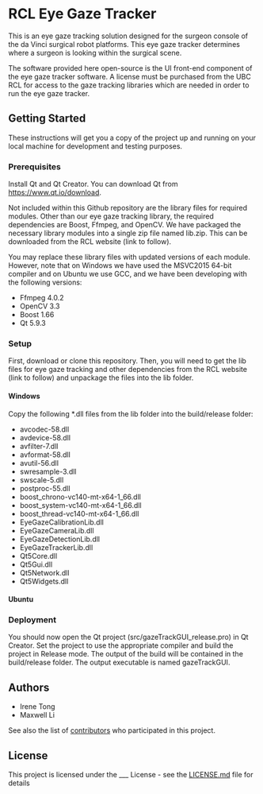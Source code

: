# RCL Eye Gaze Tracker

This is an eye gaze tracking solution designed for the surgeon console of the da Vinci surgical robot platforms. This eye gaze tracker determines where a surgeon is looking within the surgical scene.

The software provided here open-source is the UI front-end component of the eye gaze tracker software. A license must be purchased from the UBC RCL for access to the gaze tracking libraries which are needed in order to run the eye gaze tracker.

## Getting Started

These instructions will get you a copy of the project up and running on your local machine for development and testing purposes.

### Prerequisites

Install Qt and Qt Creator. You can download Qt from https://www.qt.io/download.

Not included within this Github repository are the library files for required modules. Other than our eye gaze tracking library, the required dependencies are Boost, Ffmpeg, and OpenCV. We have packaged the necessary library modules into a single zip file named lib.zip. This can be downloaded from the RCL website (link to follow).

You may replace these library files with updated versions of each module. However, note that on Windows we have used the MSVC2015 64-bit compiler and on Ubuntu we use GCC, and we have been developing with the following versions:

* Ffmpeg 4.0.2
* OpenCV 3.3
* Boost 1.66
* Qt 5.9.3

### Setup

First, download or clone this repository. Then, you will need to get the lib files for eye gaze tracking and other dependencies from the RCL website (link to follow) and unpackage the files into the lib folder. 

#### Windows

Copy the following *.dll files from the lib folder into the build/release folder:
* avcodec-58.dll
* avdevice-58.dll
* avfilter-7.dll
* avformat-58.dll
* avutil-56.dll
* swresample-3.dll
* swscale-5.dll
* postproc-55.dll
* boost_chrono-vc140-mt-x64-1_66.dll
* boost_system-vc140-mt-x64-1_66.dll
* boost_thread-vc140-mt-x64-1_66.dll
* EyeGazeCalibrationLib.dll
* EyeGazeCameraLib.dll
* EyeGazeDetectionLib.dll
* EyeGazeTrackerLib.dll
* Qt5Core.dll
* Qt5Gui.dll
* Qt5Network.dll
* Qt5Widgets.dll

#### Ubuntu


### Deployment

You should now open the Qt project (src/gazeTrackGUI_release.pro) in Qt Creator. Set the project to use the appropriate compiler and build the project in Release mode. The output of the build will be contained in the build/release folder. The output executable is named gazeTrackGUI.

## Authors

* Irene Tong
* Maxwell Li

See also the list of [contributors](https://github.com/your/project/contributors) who participated in this project.

## License

This project is licensed under the ___ License - see the [LICENSE.md](LICENSE.md) file for details

